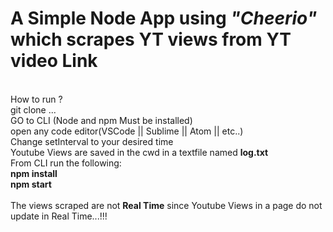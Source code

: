 <h1>A Simple Node App using <b><i>"Cheerio"</i></b> which scrapes YT views from YT video Link</h1>
<br>
How to run ?
<br>
git clone ...
<br>
GO to CLI (Node and npm Must be installed)
<br>
open any code editor(VSCode || Sublime || Atom || etc..)
<br>
Change setInterval to your desired time
<br>
Youtube Views are saved in the cwd in a textfile named <b>log.txt</b>
<br>
From CLI run the following:
<br>
<b>npm install</b>
<br>
<b>npm start</b>
<br>
<br>
The views scraped are not <b>Real Time</b> since Youtube Views in a page do not update in Real Time...!!!
